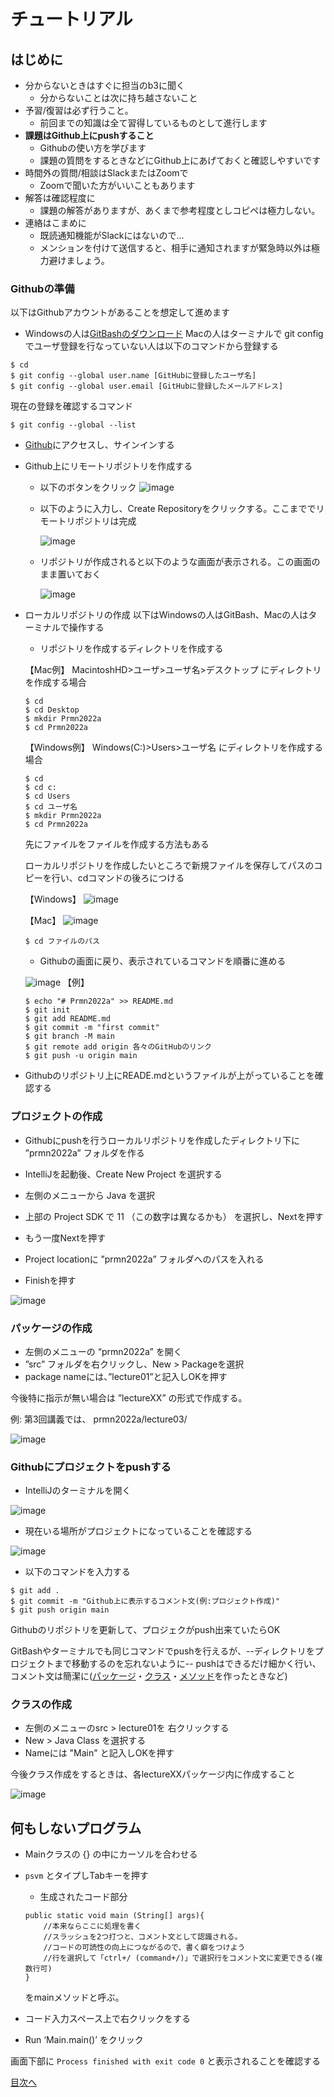 # チュートリアル

## はじめに

- 分からないときはすぐに担当のb3に聞く
  - 分からないことは次に持ち越さないこと
- 予習/復習は必ず行うこと。
  - 前回までの知識は全て習得しているものとして進行します
- **課題はGithub上にpushすること**
  - Githubの使い方を学びます
  - 課題の質問をするときなどにGithub上にあげておくと確認しやすいです
- 時間外の質問/相談はSlackまたはZoomで  
  - Zoomで聞いた方がいいこともあります
- 解答は確認程度に
  - 課題の解答がありますが、あくまで参考程度としコピペは極力しない。
- 連絡はこまめに
  - 既読通知機能がSlackにはないので...
  - メンションを付けて送信すると、相手に通知されますが緊急時以外は極力避けましょう。

### Githubの準備
以下はGithubアカウントがあることを想定して進めます
- Windowsの人は[GitBashのダウンロード](https://gitforwindows.org/)
Macの人はターミナルで git config でユーザ登録を行なっていない人は以下のコマンドから登録する
```
$ cd
$ git config --global user.name [GitHubに登録したユーザ名]
$ git config --global user.email [GitHubに登録したメールアドレス]
```
現在の登録を確認するコマンド
```
$ git config --global --list
```

- [Github](https://github.co.jp/)にアクセスし、サインインする
- Github上にリモートリポジトリを作成する
  - 以下のボタンをクリック
  	![image](https://user-images.githubusercontent.com/85465441/198194537-d6917bea-8d1d-482f-8fa7-bbf2cff19543.png)

  - 以下のように入力し、Create Repositoryをクリックする。ここまででリモートリポジトリは完成
  
	![image](https://user-images.githubusercontent.com/85465441/198837843-bdda13dc-eea0-480d-a158-0137176665b9.png)

  - リポジトリが作成されると以下のような画面が表示される。この画面のまま置いておく
  
	![image](https://user-images.githubusercontent.com/85465441/198196394-a332b98a-2c7a-4d8c-ac4d-f7792d9bb6b5.png)

- ローカルリポジトリの作成
以下はWindowsの人はGitBash、Macの人はターミナルで操作する
  - リポジトリを作成するディレクトリを作成する
  
  【Mac例】 MacintoshHD>ユーザ>ユーザ名>デスクトップ にディレクトリを作成する場合
  ```
  $ cd
  $ cd Desktop
  $ mkdir Prmn2022a
  $ cd Prmn2022a
  ```
  
  【Windows例】 Windows(C:)>Users>ユーザ名 にディレクトリを作成する場合
  ```
  $ cd
  $ cd c:
  $ cd Users
  $ cd ユーザ名
  $ mkdir Prmn2022a
  $ cd Prmn2022a
  ````
  
  先にファイルをファイルを作成する方法もある
  
  ローカルリポジトリを作成したいところで新規ファイルを保存してパスのコピーを行い、cdコマンドの後ろにつける
  
	【Windows】 
	![image](https://user-images.githubusercontent.com/85465441/198379464-4e54be20-1bec-4619-abbf-825b1b450152.png)

	【Mac】
	![image](https://user-images.githubusercontent.com/85465441/198379592-a4fcfaaa-351b-4e4e-b6f4-f5d12d8aed14.png)
 
  ```
  $ cd ファイルのパス
  ```
  
  
  

  - Githubの画面に戻り、表示されているコマンドを順番に進める
  
  ![image](https://user-images.githubusercontent.com/85465441/198198525-d11bcbef-9710-4d7d-a65b-f540c87aa9a5.png)
  【例】
  
  ```
  $ echo "# Prmn2022a" >> README.md
  $ git init
  $ git add README.md
  $ git commit -m "first commit"
  $ git branch -M main
  $ git remote add origin 各々のGitHubのリンク
  $ git push -u origin main
  ```
- Githubのリポジトリ上にREADE.mdというファイルが上がっていることを確認する

### プロジェクトの作成
- Githubにpushを行うローカルリポジトリを作成したディレクトリ下に ”prmn2022a” フォルダを作る


- IntelliJを起動後、Create New Project を選択する
- 左側のメニューから Java を選択
- 上部の Project SDK で 11 （この数字は異なるかも） を選択し、Nextを押す
- もう一度Nextを押す
- Project locationに ”prmn2022a” フォルダへのパスを入れる
- Finishを押す

![image](https://user-images.githubusercontent.com/85465441/197342066-9804f7bb-5231-478d-8bb0-3844b0614481.png)

### パッケージの作成

- 左側のメニューの “prmn2022a” を開く
- ”src” フォルダを右クリックし、New > Packageを選択
- package nameには、”lecture01”と記入しOKを押す

今後特に指示が無い場合は ”lectureXX” の形式で作成する。

例: 第3回講義では、 prmn2022a/lecture03/

![image](https://user-images.githubusercontent.com/85465441/198200330-18ced012-4f97-4718-b2b9-4b20a36f1e9a.png)

### Githubにプロジェクトをpushする

- IntelliJのターミナルを開く

![image](https://user-images.githubusercontent.com/85465441/198525531-5e61a929-75da-40c4-bdc8-24b7b7523d0d.png)

- 現在いる場所がプロジェクトになっていることを確認する

![image](https://user-images.githubusercontent.com/85465441/198528268-70986441-812b-4a24-b6f6-f5d30be65c8e.png)

- 以下のコマンドを入力する
```
$ git add .
$ git commit -m "Github上に表示するコメント文(例:プロジェクト作成)"
$ git push origin main
```

Githubのリポジトリを更新して、プロジェクがpush出来ていたらOK

GitBashやターミナルでも同じコマンドでpushを行えるが、--ディレクトリをプロジェクトまで移動するのを忘れないように--
pushはできるだけ細かく行い、コメント文は簡潔に([パッケージ](https://github.com/fujiitomoko/ProjectMember2022Document/edit/main/Lecture/Lecture1.md#パッケージ)・[クラス](https://github.com/fujiitomoko/ProjectMember2022Document/edit/main/Lecture/Lecture1.md#クラス)・[メソッド](https://github.com/fujiitomoko/ProjectMember2022Document/edit/main/Lecture/Lecture1.md#メソッド)を作ったときなど)



### クラスの作成

- 左側のメニューのsrc > lecture01を 右クリックする
- New > Java Class を選択する
- Nameには "Main" と記入しOKを押す

今後クラス作成をするときは、各lectureXXパッケージ内に作成すること

![image](https://user-images.githubusercontent.com/85465441/197342085-f66a8e15-0e1c-4740-9587-8f7ab9c17a33.png)

## 何もしないプログラム

- Mainクラスの {} の中にカーソルを合わせる
- `psvm` とタイプしTabキーを押す
  - 生成されたコード部分
  ```
  public static void main (String[] args){
	  //本来ならここに処理を書く
	  //スラッシュを2つ打つと、コメント文として認識される。
	  //コードの可読性の向上につながるので、書く癖をつけよう
	  //行を選択して「ctrl+/ (command+/)」で選択行をコメント文に変更できる(複数行可)
  }
  ```
  をmainメソッドと呼ぶ。

- コード入力スペース上で右クリックをする
- Run ‘Main.main()’ をクリック

画面下部に `Process finished with exit code 0` と表示されることを確認する



[目次へ](../README.md)
